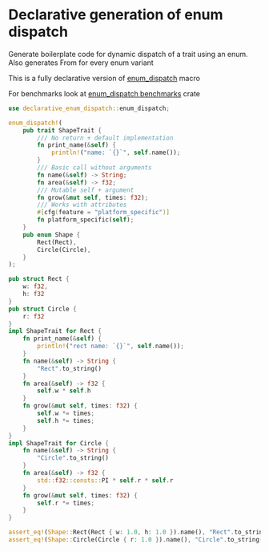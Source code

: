 # Declarative generation of enum dispatch


Generate boilerplate code for dynamic dispatch of a trait using an enum.
Also generates From for every enum variant

This is a fully declarative version of [enum_dispatch](https://docs.rs/enum_dispatch) macro

For benchmarks look at [enum_dispatch benchmarks](https://docs.rs/enum_dispatch/latest/enum_dispatch/#performance) crate
```rust
use declarative_enum_dispatch::enum_dispatch;

enum_dispatch!(
    pub trait ShapeTrait {
        /// No return + default implementation
        fn print_name(&self) {
            println!("name: `{}`", self.name());
        }
        /// Basic call without arguments
        fn name(&self) -> String;
        fn area(&self) -> f32;
        /// Mutable self + argument
        fn grow(&mut self, times: f32);
        /// Works with attributes
        #[cfg(feature = "platform_specific")]
        fn platform_specific(self);
    }
    pub enum Shape {
        Rect(Rect),
        Circle(Circle),
    }
);

pub struct Rect {
    w: f32,
    h: f32
}
pub struct Circle {
    r: f32
}
impl ShapeTrait for Rect {
    fn print_name(&self) {
        println!("rect name: `{}`", self.name());
    }
    fn name(&self) -> String {
        "Rect".to_string()
    }
    fn area(&self) -> f32 {
        self.w * self.h
    }
    fn grow(&mut self, times: f32) {
        self.w *= times;
        self.h *= times;
    }
}
impl ShapeTrait for Circle {
    fn name(&self) -> String {
        "Circle".to_string()
    }
    fn area(&self) -> f32 {
        std::f32::consts::PI * self.r * self.r
    }
    fn grow(&mut self, times: f32) {
        self.r *= times;
    }
}

assert_eq!(Shape::Rect(Rect { w: 1.0, h: 1.0 }).name(), "Rect".to_string());
assert_eq!(Shape::Circle(Circle { r: 1.0 }).name(), "Circle".to_string());
```
